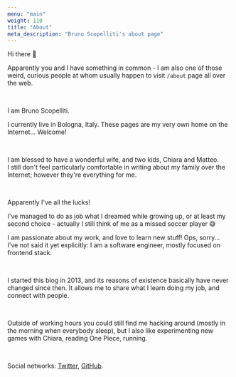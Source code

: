```yaml
---
menu: "main"
weight: 110
title: "About"
meta_description: "Bruno Scopelliti's about page"
---
```


Hi there 👋

Apparently you and I have something in common - I am also one of those weird, curious people at whom usually happen to visit `/about` page all over the web.

<br/>

I am Bruno Scopelliti.

I currently live in Bologna, Italy. These pages are my very own home on the Internet... Welcome!

<br/>

I am blessed to have a wonderful wife, and two kids, Chiara and Matteo.
<br/>
I still don't feel particularly comfortable in writing about my family over the Internet; however they're everything for me.

<br/>

Apparently I've all the lucks!

I've managed to do as job what I dreamed while growing up, or at least my second choice - actually I still think of me as a missed soccer player 😅

I am passionate about my work, and love to learn new stuff!
Ops, sorry... I've not said it yet explicitly: I am a software engineer, mostly focused on frontend stack.

<br/>

I started this blog in 2013, and its reasons of existence basically have never changed since then. It allows me to share what I learn doing my job, and connect with people.

<br/>

Outside of working hours you could still find me hacking around (mostly in the morning when everybody sleep), but I also like experimenting new games with Chiara, reading One Piece, running.

<br/>

Social networks: [Twitter](https://twitter.com/brunoscopelliti), [GitHub](https://github.com/brunoscopelliti).
